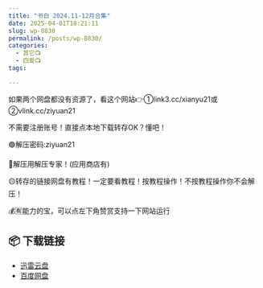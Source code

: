 ```yaml
---
title: "书白 2024.11-12月合集"
date: 2025-04-01T18:21:11
slug: wp-8830
permalink: /posts/wp-8830/
categories:
  - 其它📺
  - 四爱📺
tags:

---
```


如果两个网盘都没有资源了，看这个网站👉①link3.cc/xianyu21或②vlink.cc/ziyuan21

不需要注册账号！直接点本地下载转存OK？懂吧！

🟢解压密码:ziyuan21

🔵解压用解压专家！(应用商店有)

🟡转存的链接网盘有教程！一定要看教程！按教程操作！不按教程操作你不会解压！

💰🈶能力的宝，可以点左下角赞赏支持一下网站运行

## 📦 下载链接
- [迅雷云盘](https://blziyuan21.com/pay-download/8830?key=967e83e2fd&down_id=0)
- [百度网盘](https://blziyuan21.com/pay-download/8830?key=967e83e2fd&down_id=1)

